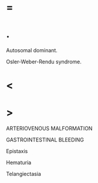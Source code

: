 # =

# .

Autosomal dominant.

Osler-Weber-Rendu syndrome.

# <

# >

ARTERIOVENOUS MALFORMATION

GASTROINTESTINAL BLEEDING

Epistaxis

Hematuria

Telangiectasia
